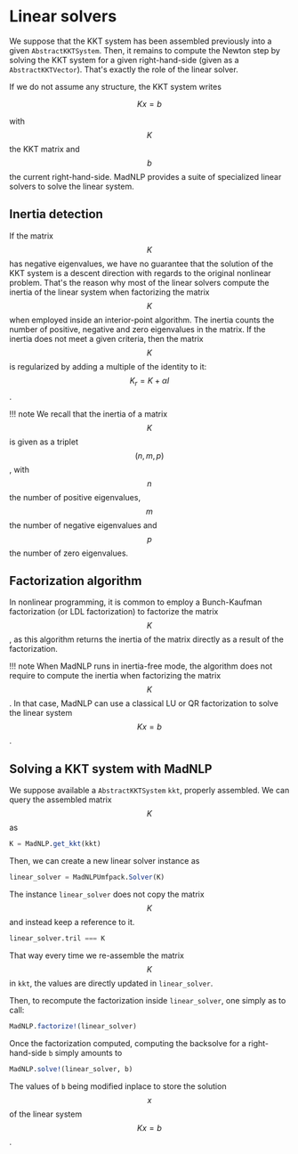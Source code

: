 # Linear solvers

We suppose that the KKT system has been assembled previously
into a given `AbstractKKTSystem`. Then, it remains to compute
the Newton step by solving the KKT system for a given
right-hand-side (given as a `AbstractKKTVector`).
That's exactly the role of the linear solver.

If we do not assume any structure, the KKT system writes
```math
K x = b
```
with $$K$$ the KKT matrix and $$b$$ the current right-hand-side.
MadNLP provides a suite of specialized linear solvers to solve
the linear system.

## Inertia detection
If the matrix $$K$$ has negative eigenvalues, we have no guarantee
that the solution of the KKT system is a descent direction with regards
to the original nonlinear problem. That's the reason why most of the linear
solvers compute the inertia
of the linear system when factorizing the matrix $$K$$ when employed inside
an interior-point algorithm. The inertia counts the number of positive,
negative and zero eigenvalues in the matrix. If the inertia does not
meet a given criteria, then the matrix $$K$$ is regularized by adding
a multiple of the identity to it: $$K_r = K + \alpha I$$.

!!! note
    We recall that the inertia of a matrix $$K$$ is given as
    a triplet $$(n,m,p)$$, with $$n$$ the number of positive eigenvalues,
    $$m$$ the number of negative eigenvalues and $$p$$ the number of
    zero eigenvalues.


## Factorization algorithm
In nonlinear programming, it is common
to employ a Bunch-Kaufman factorization (or LDL factorization)
to factorize the matrix $$K$$, as this algorithm returns the inertia
of the matrix directly as a result of the factorization.

!!! note
    When MadNLP runs in inertia-free mode, the algorithm
    does not require to compute the inertia when factorizing
    the matrix $$K$$. In that case, MadNLP can use a classical
    LU or QR factorization to solve the linear system $$Kx = b$$.


## Solving a KKT system with MadNLP

We suppose available a `AbstractKKTSystem` `kkt`, properly assembled.
We can query the assembled matrix $$K$$ as
```julia
K = MadNLP.get_kkt(kkt)

```
Then, we can create a new linear solver instance as
```julia
linear_solver = MadNLPUmfpack.Solver(K)

```
The instance `linear_solver` does not copy the matrix $$K$$ and
instead keep a reference to it.
```julia
linear_solver.tril === K
```
That way every time we re-assemble the matrix $$K$$ in `kkt`,
the values are directly updated in `linear_solver`.

Then, to recompute the factorization inside `linear_solver`,
one simply as to call:
```julia
MadNLP.factorize!(linear_solver)

```
Once the factorization computed, computing the backsolve
for a right-hand-side `b` simply amounts to
```julia
MadNLP.solve!(linear_solver, b)
```
The values of `b` being modified inplace to store the solution $$x$$ of the linear
system $$Kx =b $$.

